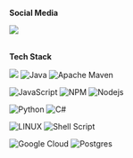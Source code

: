**Social Media**

<a href="https://www.linkedin.com/in/liam-tripp/">
  <img align="left" src="https://img.shields.io/badge/LinkedIn-0077B5?style=plastic&logo=linkedin&logoColor=white" /> 
</a>


<br>  
<br>
  
**Tech Stack**  

<!-- badges source: https://raw.githubusercontent.com/alexandresanlim/Badges4-README.md-Profile/master/README.md -->
![](https://img.shields.io/badge/label-message-red)
![Java](https://img.shields.io/badge/java-%23ED8B00.svg?style=plastic&logo=openjdk&logoColor=white) ![Apache Maven](https://img.shields.io/badge/Apache%20Maven-C71A36?style=plastic&logo=Apache%20Maven&logoColor=white)

![JavaScript](https://img.shields.io/badge/JavaScript-323330?style=plastic&logo=javascript&logoColor=F7DF1E) ![NPM](https://img.shields.io/badge/npm-CB3837?style=plastic&logo=npm&logoColor=white) ![Nodejs](https://img.shields.io/badge/Node%20js-339933?style=plastice&logo=nodedotjs&logoColor=white)

![Python](https://img.shields.io/badge/python-3670A0?style=plastic&logo=python&logoColor=ffdd54) ![C#](https://img.shields.io/badge/C%23-239120?style=plastic&logo=c-sharp&logoColor=white) 

![LINUX](https://img.shields.io/badge/Linux-FCC624?style=plastic&logo=linux&logoColor=black) ![Shell Script](https://img.shields.io/badge/shell_script-%23121011.svg?style=plastic&logo=gnu-bash&logoColor=white) 

![Google Cloud](https://img.shields.io/badge/Google%20Cloud-%234285F4.svg?style=plastic&logo=google-cloud&logoColor=white) ![Postgres](https://img.shields.io/badge/postgres-%23316192.svg?style=plastic&logo=postgresql&logoColor=white)
